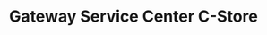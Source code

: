 ---
title: "Gateway Service Center C-Store"
url: /fargo/gateway-service-center-c-store/
shop: Lebensmittel
---